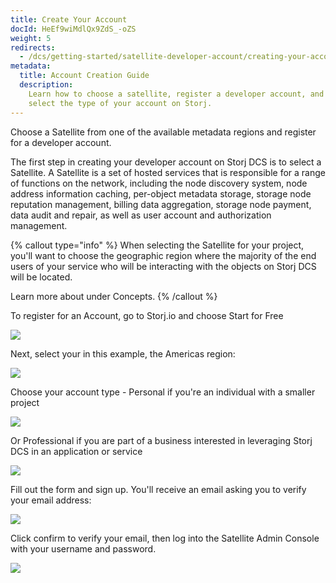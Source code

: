 ```yaml
---
title: Create Your Account
docId: HeEf9wiMdlQx9ZdS_-oZS
weight: 5
redirects:
  - /dcs/getting-started/satellite-developer-account/creating-your-account
metadata:
  title: Account Creation Guide
  description:
    Learn how to choose a satellite, register a developer account, and
    select the type of your account on Storj.
---
```


Choose a Satellite from one of the available metadata regions and register for a developer account.

The first step in creating your developer account on Storj DCS is to select a Satellite. A Satellite is a set of hosted services that is responsible for a range of functions on the network, including the node discovery system, node address information caching, per-object metadata storage, storage node reputation management, billing data aggregation, storage node payment, data audit and repair, as well as user account and authorization management.&#x20;

{% callout type="info"  %}
When selecting the Satellite for your project, you'll want to choose the geographic region where the majority of the end users of your service who will be interacting with the objects on Storj DCS will be located.

Learn more about [](docId:v0b3GtAU4dDT_1qibwCxc) under Concepts.
{% /callout %}

To register for an Account, go to Storj.io and choose Start for Free

![](https://link.storjshare.io/raw/jua7rls6hkx5556qfcmhrqed2tfa/docs/images/KUG4mPsNpzLXMkulWZJ4W_account01.png)

Next, select your [](docId:v0b3GtAU4dDT_1qibwCxc) in this example, the Americas region:

![](https://link.storjshare.io/raw/jua7rls6hkx5556qfcmhrqed2tfa/docs/images/E3ie6SDBodo6Xz1t32IeN_account02.png)

Choose your account type - Personal if you're an individual with a smaller project&#x20;

![](https://link.storjshare.io/raw/jua7rls6hkx5556qfcmhrqed2tfa/docs/images/ProKS3n1_rBPBj3PON-Em_account03.png)

Or Professional if you are part of a business interested in leveraging Storj DCS in an application or service

![](https://link.storjshare.io/raw/jua7rls6hkx5556qfcmhrqed2tfa/docs/images/He52WhNreWbPyINWumw6-_account04.png)

Fill out the form and sign up. You'll receive an email asking you to verify your email address:

![](https://link.storjshare.io/raw/jua7rls6hkx5556qfcmhrqed2tfa/docs/images/by3ZW3r_m_fHXyCGOgml8_account05.png)

Click confirm to verify your email, then log into the Satellite Admin Console with your username and password.&#x20;

![](https://link.storjshare.io/raw/jua7rls6hkx5556qfcmhrqed2tfa/docs/images/5rma6dFXWcIYqmvAAAitf_account06.png)
